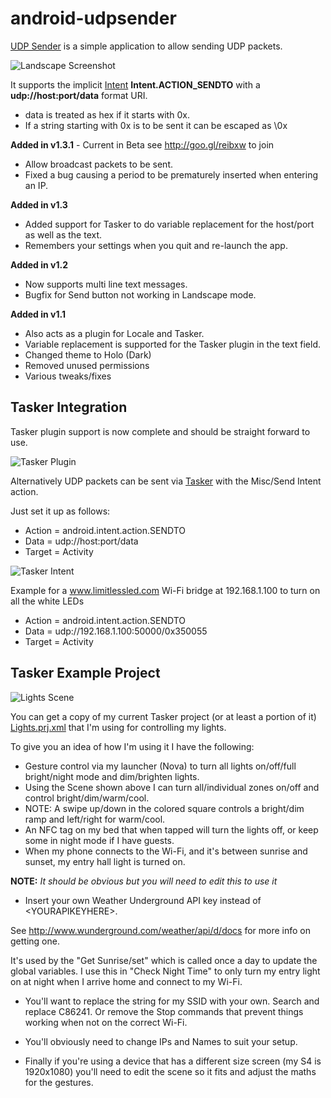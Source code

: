 android-udpsender
=================

[UDP Sender](https://play.google.com/store/apps/details?id=com.hastarin.android.udpsender) is a simple application to allow sending UDP packets.

![Landscape Screenshot](https://raw.github.com/hastarin/android-udpsender/screenshots/screenshots/S4Landscape.png)

It supports the implicit [Intent](http://developer.android.com/reference/android/content/Intent.html) <b>Intent.ACTION_SENDTO</b> with a <b>udp://host:port/data</b> format URI.  

* data is treated as hex if it starts with 0x.  
* If a string starting with 0x is to be sent it can be escaped as \0x

<b>Added in v1.3.1</b> - Current in Beta see http://goo.gl/reibxw to join
* Allow broadcast packets to be sent.
* Fixed a bug causing a period to be prematurely inserted when entering an IP.

<b>Added in v1.3</b>
* Added support for Tasker to do variable replacement for the host/port as well as the text.
* Remembers your settings when you quit and re-launch the app.

<b>Added in v1.2</b>
* Now supports multi line text messages.
* Bugfix for Send button not working in Landscape mode.

<b>Added in v1.1</b> 

* Also acts as a plugin for Locale and Tasker.  
* Variable replacement is supported for the Tasker plugin in the text field.
* Changed theme to Holo (Dark)
* Removed unused permissions
* Various tweaks/fixes


Tasker Integration
------------------
Tasker plugin support is now complete and should be straight forward to use.

![Tasker Plugin](https://raw.github.com/hastarin/android-udpsender/screenshots/screenshots/TaskerPlugin.png)


Alternatively UDP packets can be sent via [Tasker](http://tasker.dinglisch.net/) with the Misc/Send Intent action.

Just set it up as follows:
* Action = android.intent.action.SENDTO
* Data = udp://host:port/data
* Target = Activity
 
![Tasker Intent](https://raw.github.com/hastarin/android-udpsender/screenshots/screenshots/TaskerIntent.png)

Example for a www.limitlessled.com Wi-Fi bridge at 192.168.1.100 to turn on all the white LEDs
* Action = android.intent.action.SENDTO
* Data = udp://192.168.1.100:50000/0x350055
* Target = Activity


Tasker Example Project
----------------------

![Lights Scene](https://raw.github.com/hastarin/android-udpsender/screenshots/screenshots/TaskerLightsScene.png)

You can get a copy of my current Tasker project (or at least a portion of it) [Lights.prj.xml](https://raw.github.com/hastarin/android-udpsender/screenshots/screenshots/Lights.prj.xml) that I'm using for controlling my lights.

To give you an idea of how I'm using it I have the following:
* Gesture control via my launcher (Nova) to turn all lights on/off/full bright/night mode and dim/brighten lights.
* Using the Scene shown above I can turn all/individual zones on/off and control bright/dim/warm/cool.
* NOTE: A swipe up/down in the colored square controls a bright/dim ramp and left/right for warm/cool.
* An NFC tag on my bed that when tapped will turn the lights off, or keep some in night mode if I have guests.
* When my phone connects to the Wi-Fi, and it's between sunrise and sunset, my entry hall light is turned on.


<b>NOTE:</b> *It should be obvious but you will need to edit this to use it*

* Insert your own Weather Underground API key instead of &lt;YOURAPIKEYHERE&gt;.

See http://www.wunderground.com/weather/api/d/docs for more info on getting one.

It's used by the "Get Sunrise/set" which is called once a day to update the global variables.  I use this in "Check Night Time" to only turn my entry light on at night when I arrive home and connect to my Wi-Fi.

* You'll want to replace the string for my SSID with your own.  Search and replace C86241.  Or remove the Stop commands that prevent things working when not on the correct Wi-Fi.

* You'll obviously need to change IPs and Names to suit your setup.

* Finally if you're using a device that has a different size screen (my S4 is 1920x1080) you'll need to edit the scene so it fits and adjust the maths for the gestures.

